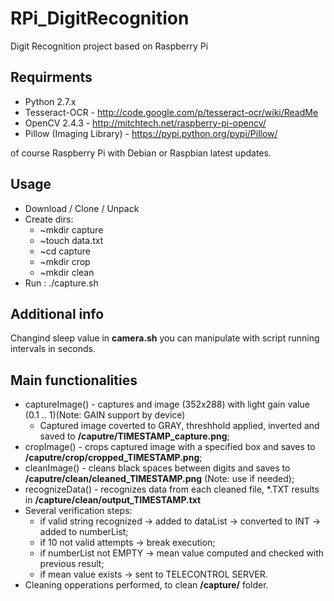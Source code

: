RPi_DigitRecognition
====================

Digit Recognition project based on Raspberry Pi

Requirments
-----------

* Python 2.7.x
* Tesseract-OCR - http://code.google.com/p/tesseract-ocr/wiki/ReadMe
* OpenCV 2.4.3 - http://mitchtech.net/raspberry-pi-opencv/
* Pillow (Imaging Library) - https://pypi.python.org/pypi/Pillow/

of course Raspberry Pi with Debian or Raspbian latest updates.

Usage
-----

* Download / Clone / Unpack
* Create dirs:
  - ~mkdir capture
  - ~touch data.txt
  - ~cd capture
  - ~mkdir crop
  - ~mkdir clean
* Run : ./capture.sh

Additional info
---------------

Changind sleep value in <b>camera.sh</b> you can manipulate with script running intervals in seconds.

Main functionalities
--------------------

* captureImage() - captures and image (352x288) with light gain value (0.1 .. 1)(Note: GAIN support by device)
  - Captured image coverted to GRAY, threshhold applied, inverted and saved to <b>/caputre/TIMESTAMP_capture.png</b>;
* cropImage() - crops captured image with a specified box and saves to <b>/caputre/crop/cropped_TIMESTAMP.png</b>;
* cleanImage() - cleans black spaces between digits and saves to <b>/caputre/clean/cleaned_TIMESTAMP.png</b> 
(Note: use if needed);
* recognizeData() - recognizes data from each cleaned file, *.TXT results in <b>/capture/clean/output_TIMESTAMP.txt</b>
* Several verification steps: 
  - if valid string recognized -> added to dataList -> converted to INT -> added to numberList;
  - if 10 not valid attempts -> break execution;
  - if numberList not EMPTY -> mean value computed and checked with previous result;
  - if mean value exists -> sent to TELECONTROL SERVER.
* Cleaning opperations performed, to clean <b>/capture/</b> folder.
